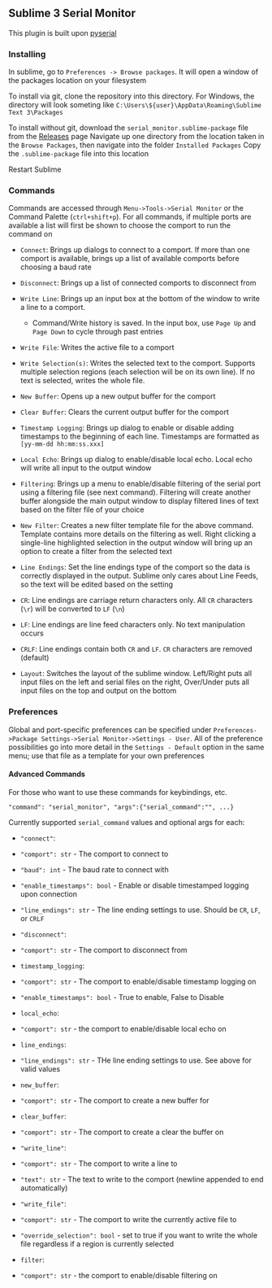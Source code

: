 ## Sublime 3 Serial Monitor

This plugin is built upon [pyserial](https://github.com/pyserial/pyserial)

### Installing

In sublime, go to `Preferences -> Browse packages`. It will open a window of the packages location on your filesystem

To install via git, clone the repository into this directory. For Windows, the directory will look someting like `C:\Users\${user}\AppData\Roaming\Sublime Text 3\Packages`

To install without git, download the `serial_monitor.sublime-package` file from the [Releases](releases/latest) page
Navigate up one directory from the location taken in the `Browse Packages`, then navigate into the folder `Installed Packages`
Copy the `.sublime-package` file into this location

Restart Sublime

### Commands
Commands are accessed through `Menu->Tools->Serial Monitor` or the Command Palette (`ctrl+shift+p`).
For all commands, if multiple ports are available a list will first be shown to choose the comport to run the command on

- `Connect`: Brings up dialogs to connect to a comport.  If more than one comport is available, brings up a list of available comports before choosing a baud rate

- `Disconnect`: Brings up a list of connected comports to disconnect from

- `Write Line`: Brings up an input box at the bottom of the window to write a line to a comport.
  - Command/Write history is saved.  In the input box, use `Page Up` and `Page Down` to cycle through past entries

- `Write File`: Writes the active file to a comport

- `Write Selection(s)`: Writes the selected text to the comport.  Supports multiple selection regions (each selection will be on its own line).  If no text is selected, writes the whole file.

- `New Buffer`: Opens up a new output buffer for the comport

- `Clear Buffer`: Clears the current output buffer for the comport

- `Timestamp Logging`: Brings up dialog to enable or disable adding timestamps to the beginning of each line.  Timestamps are formatted as `[yy-mm-dd hh:mm:ss.xxx]`

- `Local Echo`: Brings up dialog to enable/disable local echo.  Local echo will write all input to the output window

- `Filtering`: Brings up a menu to enable/disable filtering of the serial port using a filtering file (see next command).  Filtering will create another buffer alongside the main output window to display filtered lines of text based on the filter file of your choice

- `New Filter`: Creates a new filter template file for the above command.  Template contains more details on the filtering as well.  Right clicking a single-line highlighted selection in the output window will bring up an option to create a filter from the selected text

- `Line Endings`: Set the line endings type of the comport so the data is correctly displayed in the output.  Sublime only cares about Line Feeds, so the text will be edited based on the setting
 - `CR`: Line endings are carriage return characters only.  All `CR` characters (`\r`) will be converted to `LF` (`\n`)
 - `LF`: Line endings are line feed characters only.  No text manipulation occurs
 - `CRLF`: Line endings contain both `CR` and `LF`.  `CR` characters are removed (default)

- `Layout`: Switches the layout of the sublime window.  Left/Right puts all input files on the left and serial files on the right, Over/Under puts all input files on the top and output on the bottom


### Preferences
Global and port-specific preferences can be specified under `Preferences->Package Settings->Serial Monitor->Settings - User`.
All of the preference possibilities go into more detail in the `Settings - Default` option in the same menu; use that file as a template for your own preferences


#### Advanced Commands
For those who want to use these commands for keybindings, etc.

`"command": "serial_monitor", "args":{"serial_command":"", ...}`

Currently supported `serial_command` values and optional args for each:

- `"connect"`:
 - `"comport": str` - The comport to connect to
 - `"baud": int` - The baud rate to connect with
 - `"enable_timestamps": bool` - Enable or disable timestamped logging upon connection
 - `"line_endings": str` - The line ending settings to use.  Should be `CR`, `LF`, or `CRLF`

- `"disconnect"`:
 - `"comport": str` - The comport to disconnect from

- `timestamp_logging`:
 - `"comport": str` - The comport to enable/disable timestamp logging on
 - `"enable_timestamps": bool` - True to enable, False to Disable

- `local_echo`:
 - `"comport": str` - the comport to enable/disable local echo on

- `line_endings`:
 - `"line_endings": str` - THe line ending settings to use.  See above for valid values

- `new_buffer`:
 - `"comport": str` - The comport to create a new buffer for

- `clear_buffer`:
 - `"comport": str` - The comport to create a clear the buffer on

- `"write_line"`:
 - `"comport": str` - The comport to write a line to
 - `"text": str` - The text to write to the comport (newline appended to end automatically)

- `"write_file"`:
 - `"comport": str` - The comport to write the currently active file to
 - `"override_selection": bool` - set to true if you want to write the whole file regardless if a region is currently selected

- `filter`:
 - `"comport": str` - the comport to enable/disable filtering on
